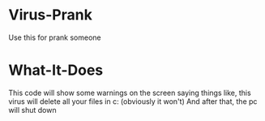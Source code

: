 # Virus-Prank
Use this for prank someone 
# What-It-Does
This code will show some warnings on the screen saying things like, this virus will delete all your files in c: (obviously it won't) And after that, the pc will shut down 
